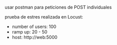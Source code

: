 usar postman para peticiones de POST individuales

prueba de estres realizada en Locust:

- number of users: 100
- ramp up: 20 - 50
- host: http://web:5000

